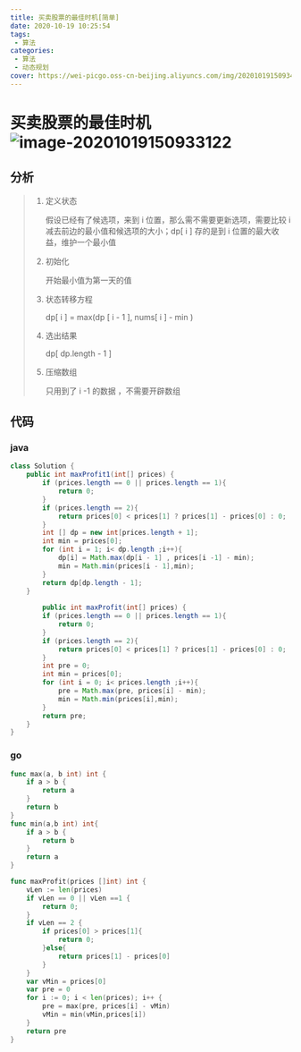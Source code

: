 ```yaml
---
title: 买卖股票的最佳时机[简单]
date: 2020-10-19 10:25:54
tags: 
 - 算法
categories: 
 - 算法
 - 动态规划
cover: https://wei-picgo.oss-cn-beijing.aliyuncs.com/img/20201019150934.png
---
```


# 买卖股票的最佳时机![image-20201019150933122](https://wei-picgo.oss-cn-beijing.aliyuncs.com/img/20201019150934.png)

## 分析

> 1. 定义状态
>
>    假设已经有了候选项，来到 i 位置，那么需不需要更新选项，需要比较 i 减去前边的最小值和候选项的大小；dp[ i ] 存的是到 i 位置的最大收益，维护一个最小值
>
> 2. 初始化
>
>    开始最小值为第一天的值
>
> 3. 状态转移方程
>
>    dp[ i ] = max(dp [ i - 1 ], nums[ i ] - min )
>
> 4. 选出结果
>
>    dp[ dp.length - 1 ]
>
> 5. 压缩数组
>
>    只用到了 i -1 的数据 ，不需要开辟数组

## 代码

### java

```java
class Solution {
    public int maxProfit1(int[] prices) {
        if (prices.length == 0 || prices.length == 1){
            return 0;
        }
        if (prices.length == 2){
            return prices[0] < prices[1] ? prices[1] - prices[0] : 0;
        }
        int [] dp = new int[prices.length + 1];
        int min = prices[0];
        for (int i = 1; i< dp.length ;i++){
            dp[i] = Math.max(dp[i - 1] , prices[i -1] - min);
            min = Math.min(prices[i - 1],min);
        }
        return dp[dp.length - 1];
    }
    
        public int maxProfit(int[] prices) {
        if (prices.length == 0 || prices.length == 1){
            return 0;
        }
        if (prices.length == 2){
            return prices[0] < prices[1] ? prices[1] - prices[0] : 0;
        }
        int pre = 0;
        int min = prices[0];
        for (int i = 0; i< prices.length ;i++){
            pre = Math.max(pre, prices[i] - min);
            min = Math.min(prices[i],min);
        }
        return pre;
    }
}
```

### go

```go
func max(a, b int) int {
	if a > b {
		return a
	}
	return b
}
func min(a,b int) int{
	if a > b {
		return b
	}
	return a
}

func maxProfit(prices []int) int {
	vLen := len(prices)
	if vLen == 0 || vLen ==1 {
		return 0;
	}
	if vLen == 2 {
		if prices[0] > prices[1]{
			return 0;
		}else{
			return prices[1] - prices[0]
		}
	}
	var vMin = prices[0]
	var pre = 0
	for i := 0; i < len(prices); i++ {
		pre = max(pre, prices[i] - vMin)
		vMin = min(vMin,prices[i])
	}
	return pre
}


```

